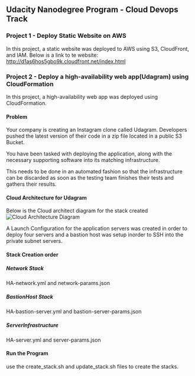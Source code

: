 ## Udacity Nanodegree Program - Cloud Devops Track


### Project 1 - Deploy Static Website on AWS
In this project, a static website was deployed to AWS using S3, CloudFront, and IAM.
Below is a link to te website:
http://d1as6hos5gbo9k.cloudfront.net/index.html


### Project 2 - Deploy a high-availability web app(Udagram) using CloudFormation
In this project, a high-availability web app was deployed using CloudFormation. 

#### Problem
Your company is creating an Instagram clone called Udagram. Developers pushed the latest version of their code in a zip file located in a public S3 Bucket.

You have been tasked with deploying the application, along with the necessary supporting software into its matching infrastructure.

This needs to be done in an automated fashion so that the infrastructure can be discarded as soon as the testing team finishes their tests and gathers their results.

#### Cloud Architecture for Udagram

Below is the Cloud architect diagram for the stack created
![Cloud Architecture Diagram](https://github.com/ivan-claire/Udacity-Cloud-Devops-Nanodegree/CloudArchitectDiagram.png.png)


A Launch Configuration for the application servers was created in order to deploy four servers
and a bastion host was setup inorder to SSH into the private subnet servers.

#### Stack Creation order
##### Network Stack
HA-network.yml and network-params.json
##### BastionHost Stack
HA-bastion-server.yml and bastion-server-params.json
##### ServerInfrastructure
HA-server.yml and server-params.json

#### Run the Program
use the create_stack.sh and update_stack.sh files to create the stacks.

